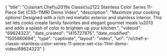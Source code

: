 {
    "title": "Cuisinart Chef\u2019s Classic\u2122 Stainless Color Series 11-Piece Set (CSS-11MR) Demo Video",
    "description": "Maximize your cooking options! Designed with a rich red metallic exterior and stainless interior. This set lets cooks create family favorites and elegant gourmet meals \u2013 and adds a splash of color to brighten up your kitchen.",
    "videoid": "69624323",
    "date_created": "1415727875",
    "date_modified": "1505860694",
    "type": "captivate",
    "layout": "video",
    "url": "\/v\/chef-s-classic-stainless-color-series-11-piece-set-css-11mr-demo-video\/69624323"
}
